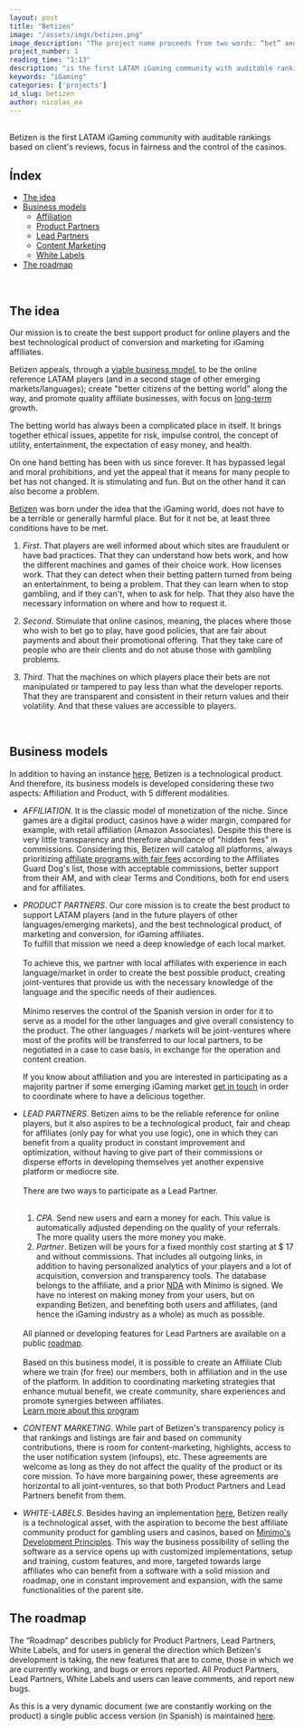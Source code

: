 ```yaml
---
layout: post
title: "Betizen"
image: "/assets/imgs/betizen.png"
image_description: "The project name proceeds from two words: “bet” and “citizen”."
project_number: 1
reading_time: "1:13"
description: "is the first LATAM iGaming community with auditable rankings based on client's reviews, focus in fairness and the control of the casinos."
keywords: "iGaming"
categories: ['projects']
id_slug: betizen
author: nicolas_ea
---
```

<br>
Betizen is the first LATAM iGaming community with auditable rankings based on client's reviews, focus in fairness and the control of the casinos.

<br>

## Índex

* <a href="#the-idea">The idea</a>
* <a href="#business-models">Business models</a>
  * <a href="#affiliation">Affiliation</a>
  * <a href="#product-partners">Product Partners</a>
  * <a href="#lead-partners">Lead Partners</a>
  * <a href="#content-marketing">Content Marketing</a>
  * <a href="#white-labels">White Labels</a>
* <a href="#the-roadmap">The roadmap</a>

<br>

## The idea

<div class="alert alert-warning text-center mt-4 mb-4" role="alert">
Our mission is to create the best support product for online players and the best technological product of conversion and marketing for iGaming affiliates.
</div>

Betizen appeals, through a [viable business model](#the-business-model), to be the online reference LATAM players (and in a second stage of other emerging markets/languages); create "better citizens of the betting world" along the way, and promote quality affiliate businesses, with focus on [long-term](/en/manifest/#em-largo-plazo) growth.

The betting world has always been a complicated place in itself. It brings together ethical issues, appetite for risk, impulse control, the concept of utility, entertainment, the expectation of easy money, and health.

On one hand betting has been with us since forever. It has bypassed legal and moral prohibitions, and yet the appeal that it means for many people to bet has not changed. It is stimulating and fun. But on the other hand it can also become a problem.

<!-- After six years working in the online gaming industry,
it was hard not to feel that something was wrong.

After giving up our position, we understood that we had two possibilities.

We could quit completely from an industry strongly focused on extraction, on predatory sites, on interruption-based marketing, on extracting from customers as much as possible regardless of the impact on their health,
or we could do something about it.

We understood, after reflecting for a while, that covering our eyes before the reality of gambling didn't contribute to anyone but ourselves.
We decided to act. To accept the experience we had acquired and with that knowledge about the reality of iGaming, return, but this time to try to improve it. -->

[Betizen](https://www.betizen.org) was born under the idea that the iGaming world, does not have to be a terrible or generally harmful place. But for it not be, at least three conditions have to be met.

1. <i class="bg-black text-uppercase">First</i>. That players are well informed about which sites are fraudulent or have bad practices. That they can understand how bets work, and how the different machines and games of their choice work. How licenses work. That they can detect when their betting pattern turned from being an entertainment, to being a problem. That they can learn when to stop gambling, and if they can't, when to ask for help. That they also have the necessary information on where and how to request it.

2. <i class="bg-black text-uppercase">Second</i>. Stimulate that online casinos, meaning, the places where those who wish to bet go to play, have good policies, that are fair about payments and about their promotional offering. That they take care of people who are their clients and do not abuse those with gambling problems.

3. <i class="bg-black text-uppercase">Third</i>. That the machines on which players place their bets are not manipulated or tampered to pay less than what the developer reports. That they are transparent and consistent in their return values and their volatility. And that these values are accessible to players.

<br>

## Business models

In addition to having an instance [here](https://www.betizen.org), Betizen is a technological product. And therefore, its business models is developed considering these two aspects: Affiliation and Product, with 5 different modalities.

* <i id="affiliation" class="bg-black text-uppercase">AFFILIATION</i>. It is the classic model of monetization of the niche. Since games are a digital product, casinos have a wider margin, compared for example, with retail affiliation (Amazon Associates). Despite this there is very little transparency and therefore abundance of "hidden fees" in commissions. Considering this, Betizen will catalog all platforms, always prioritizing <a href="https://www.betizen.org/visita/transparencia-en-agd/" target="_blank" rel="nofollow">affiliate programs with fair fees</a> according to the Affiliates Guard Dog's list, those with acceptable commissions, better support from their AM, and with clear Terms and Conditions, both for end users and for affiliates.

* <i id="product-partners" class="bg-black text-uppercase">PRODUCT PARTNERS</i>. Our core mission is to create the best product to support LATAM players (and in the future players of other languages/emerging markets), and the best technological product, of marketing and conversion, for iGaming affiliates.
  <br>
  To fulfill that mission we need a deep knowledge of each local market.
  <br><br>
  To achieve this, we partner with local affiliates with experience in each language/market in order to create the best possible product, creating joint-ventures that provide us with the necessary knowledge of the language and the specific needs of their audiences.
  <br><br>
  Mínimo reserves the control of the Spanish version in order for it to serve as a model for the other languages and give overall consistency to the product. The other languages / markets will be joint-ventures where most of the profits will be transferred to our local partners, to be negotiated in a case to case basis, in exchange for the operation and content creation.
  <div class="alert alert-warning text-center mt-4 mb-4" role="alert"> If you know about affiliation and you are interested in participating as a majority partner if some emerging iGaming market <a href="{{site.whatsapp}}" rel="nofollow" target="_blank">get in touch</a> in order to coordinate where to have a delicious <i class="fas fa-mug-hot"></i> together. </div>   

* <i id="lead-partners" class="bg-black text-uppercase">LEAD PARTNERS</i>. Betizen aims to be the reliable reference for online players, but it also aspires to be a technological product, fair and cheap for affiliates (only pay for what you use logic), one in which they can benefit from a quality product in constant improvement and optimization, without having to give part of their commissions or disperse efforts in developing themselves yet another expensive platform or mediocre site.
  <br><br>
  There are two ways to participate as a Lead Partner.
  <br><br>
  1. <i class="bg-black text-uppercase">CPA</i>. Send new users and earn a money for each. This value is automatically adjusted depending on the quality of your referrals. The more quality users the more money you make.
  2. <i class="bg-black text-uppercase">Partner</i>. Betizen will be yours for a fixed monthly cost starting at $ 17 and without commissions. That includes all outgoing links, in addition to having personalized analytics of your players and a lot of acquisition, conversion and transparency tools. The database belongs to the affiliate, and a prior [NDA](https://en.wikipedia.org/wiki/Non-disclosure_agreement) with Mínimo is signed. We have no interest on making money from your users, but on expanding Betizen, and benefiting both users and affiliates, (and hence the iGaming industry as a whole) as much as possible.
  <br>
  All planned or developing features for Lead Partners are available on a public <a href="#the-roadmap">roadmap</a>.
  <br><br>
  Based on this business model, it is possible to create an Affiliate Club where we train (for free) our members, both in affiliation and in the use of the platform. In addition to coordinating marketing strategies that enhance mutual benefit, we create community, share experiences and promote synergies between affiliates.
  <br>
  <a role="button" href="https://www.betizen.org/affiliates/" class="btn btn-light d-block mt-2">Learn more about this program</a>
  <br>
* <i id="content-marketing" class="bg-black text-uppercase">CONTENT MARKETING</i>. While part of Betizen's transparency policy is that rankings and listings are fair and based on community contributions, there is room for content-marketing, highlights, access to the user notification system (infoups), etc. These agreements are welcome as long as they do not affect the quality of the product or its core mission. To have more bargaining power, these agreements are horizontal to all joint-ventures, so that both Product Partners and Lead Partners benefit from them.

* <i id="white-labels" class="bg-black text-uppercase">WHITE-LABELS</i>. Besides having an implementation [here](https://www.betizen.org), Betizen really is a technological asset, with the aspiration to become the best affiliate community product for gambling users and casinos, based on [Minimo's Development Principles](https://minimo.io/en/manifest/#principios). This way the business possibility of selling the software as a service opens up with customized implementations, setup and training, custom features, and more, targeted towards large affiliates who can benefit from a software with a solid mission and roadmap, one in constant improvement and expansion, with the same functionalities of the parent site.

## The roadmap

The “Roadmap” describes publicly for Product Partners, Lead Partners, White Labels, and for users in general the direction which Betizen's development is taking, the new features that are to come, those in which we are currently working, and bugs or errors reported. All Product Partners, Lead Partners, White Labels and users can leave comments, and report new bugs.

As this is a very dynamic document (we are constantly working on the product) a single public access version (in Spanish) is maintained [here](https://www.notion.so/minimo/dc19261d862e4fc093033fe2c1945f2b?v=3d5a6e977d11476b94c49c0fbe4c0520).
